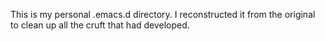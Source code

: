 This is my personal .emacs.d directory. I reconstructed it from the original
to clean up all the cruft that had developed.